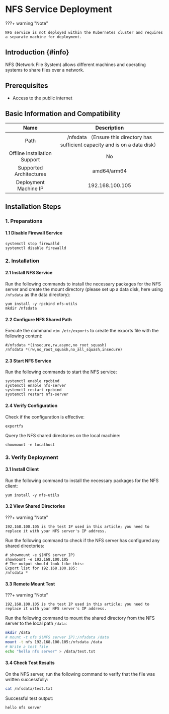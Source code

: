 # NFS Service Deployment

???+ warning "Note"

    NFS service is not deployed within the Kubernetes cluster and requires a separate machine for deployment.

## Introduction {#info}

NFS (Network File System) allows different machines and operating systems to share files over a network.

## Prerequisites

- Access to the public internet

## Basic Information and Compatibility

|     Name     |                   Description                   |
| :------------------: | :---------------------------------------------: |
|      Path      | /nfsdata （Ensure this directory has sufficient capacity and is on a data disk） |
|    Offline Installation Support    |                       No                        |
|       Supported Architectures       |                   amd64/arm64                   |
|      Deployment Machine IP      |                 192.168.100.105                 |

## Installation Steps

### 1. Preparations

#### 1.1 Disable Firewall Service

```shell
systemctl stop firewalld
systemctl disable firewalld
```

### 2. Installation

#### 2.1 Install NFS Service

Run the following commands to install the necessary packages for the NFS server and create the mount directory (please set up a data disk, here using `/nfsdata` as the data directory):

```shell
yum install -y rpcbind nfs-utils
mkdir /nfsdata
```

#### 2.2 Configure NFS Shared Path

Execute the command `vim /etc/exports` to create the exports file with the following content:

```shell
#/nfsdata *(insecure,rw,async,no_root_squash)
/nfsdata *(rw,no_root_squash,no_all_squash,insecure)
```

#### 2.3 Start NFS Service

Run the following commands to start the NFS service:

```shell
systemctl enable rpcbind
systemctl enable nfs-server
systemctl restart rpcbind
systemctl restart nfs-server
```

#### 2.4 Verify Configuration

Check if the configuration is effective:

```shell
exportfs
```

Query the NFS shared directories on the local machine:

```shell
showmount -e localhost
```

### 3. Verify Deployment

#### 3.1 Install Client

Run the following command to install the necessary packages for the NFS client:

```shell
yum install -y nfs-utils
```

#### 3.2 View Shared Directories

???+ warning "Note"

    192.168.100.105 is the test IP used in this article; you need to replace it with your NFS server's IP address.

Run the following command to check if the NFS server has configured any shared directories:

```shell 
# showmount -e $(NFS server IP)
showmount -e 192.168.100.105
# The output should look like this:
Export list for 192.168.100.105:
/nfsdata *
```

#### 3.3 Remote Mount Test

???+ warning "Note"

    192.168.100.105 is the test IP used in this article; you need to replace it with your NFS server's IP address.

Run the following command to mount the shared directory from the NFS server to the local path `/data`:

```sh
mkdir /data
# mount -t nfs $(NFS server IP):/nfsdata /data
mount -t nfs 192.168.100.105:/nfsdata /data
# Write a test file
echo "hello nfs server" > /data/test.txt
```

#### 3.4 Check Test Results

On the NFS server, run the following command to verify that the file was written successfully:

```sh
cat /nfsdata/test.txt
```

Successful test output:

```shell
hello nfs server
```